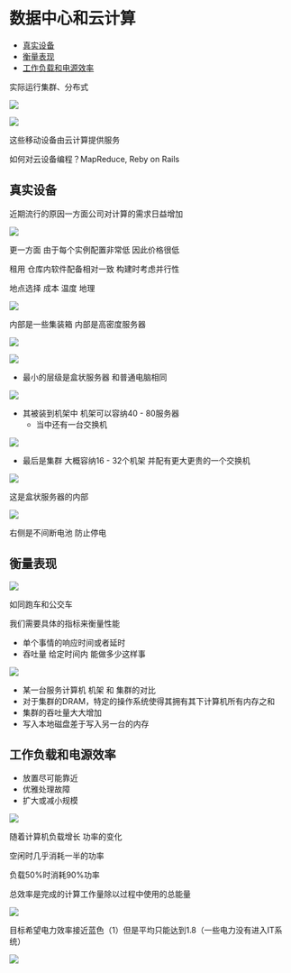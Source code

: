 # 数据中心和云计算
 
* [真实设备](#真实设备)
* [衡量表现](#衡量表现)
* [工作负载和电源效率](#工作负载和电源效率)

实际运行集群、分布式

![](img/179f5b9b.png)

![](img/f724637b.png)

这些移动设备由云计算提供服务 

如何对云设备编程？MapReduce, Reby on Rails

## 真实设备

近期流行的原因一方面公司对计算的需求日益增加

![](img/1067c51e.png)

更一方面 由于每个实例配置非常低 因此价格很低

租用 仓库内软件配备相对一致 构建时考虑并行性

地点选择 成本 温度 地理

![](img/e9a7a3e5.png)

内部是一些集装箱 内部是高密度服务器

![](img/7adf2e4a.png)

![](img/36d62a7f.png)

* 最小的层级是盒状服务器 和普通电脑相同

![](img/95b2ae32.png)

* 其被装到机架中 机架可以容纳40 - 80服务器
  * 当中还有一台交换机

![](img/ba3c09a1.png)

* 最后是集群 大概容纳16 - 32个机架 并配有更大更贵的一个交换机

![](img/61686c85.png)

这是盒状服务器的内部

![](img/5400dd60.png)

右侧是不间断电池 防止停电

## 衡量表现

![](img/cb3580d7.png)

如同跑车和公交车

我们需要具体的指标来衡量性能

* 单个事情的响应时间或者延时
* 吞吐量 给定时间内 能做多少这样事

![](img/0faf87ab.png)

* 某一台服务计算机 机架 和 集群的对比
* 对于集群的DRAM，特定的操作系统使得其拥有其下计算机所有内存之和
* 集群的吞吐量大大增加
* 写入本地磁盘差于写入另一台的内存

## 工作负载和电源效率

* 放置尽可能靠近
* 优雅处理故障
* 扩大或减小规模

![](img/a2e255f2.png)

随着计算机负载增长 功率的变化

空闲时几乎消耗一半的功率 

负载50%时消耗90%功率

总效率是完成的计算工作量除以过程中使用的总能量

![](img/5381d8b2.png)

目标希望电力效率接近蓝色（1）但是平均只能达到1.8（一些电力没有进入IT系统）

![](img/ce673aeb.png)

